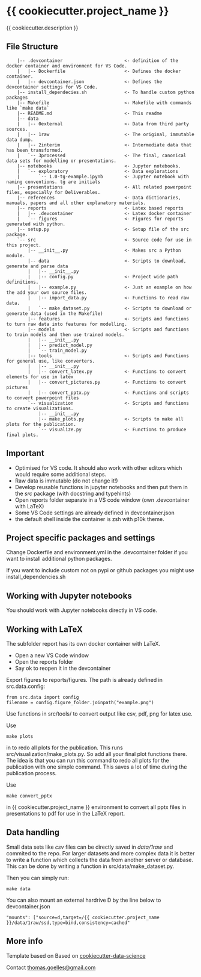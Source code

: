 # {{ cookiecutter.project_name }}

{{ cookiecutter.description }}


## File Structure


```
    |-- .devcontainer                       <- definition of the docker container and environment for VS Code.
    |   |-- Dockerfile                      <- Defines the docker container.
    |   |-- devcontainer.json               <- Defines the devcontainer settings for VS Code.
    |-- install_dependecies.sh              <- To handle custom python packages
    |-- Makefile                            <- Makefile with commands like `make data`
    |-- README.md                           <- This readme
    |-- data
    |   |-- 0external                       <- Data from third party sources.
    |   |-- 1raw                            <- The original, immutable data dump.
    |   |-- 2interim                        <- Intermediate data that has been transformed.
    |   `-- 3processed                      <- The final, canonical data sets for modelling or presentations.
    |-- notebooks                           <- Jupyter notebooks.
    |   `-- exploratory                     <- Data explorations
    |       `-- 1.0-tg-example.ipynb        <- Jupyter notebook with naming conventions. tg are initials
    |-- presentations                       <- All related powerpoint files, especially for Deliverables.
    |-- references                          <- Data dictionaries, manuals, papers and all other explanatory materials.
    |-- reports                             <- Latex based reports
    |   |-- .devcontainer                   <- Latex docker container
    |   `-- figures                         <- Figures for reports generated with python.
    |-- setup.py                            <- Setup file of the src package.
    `-- src                                 <- Source code for use in this project.
        |-- __init__.py                     <- Makes src a Python module.
        |-- data                            <- Scripts to download, generate and parse data
        |   |-- __init__.py
        |   |-- config.py                   <- Project wide path definitions.
        |   |-- example.py                  <- Just an example on how the add your own source files.
        |   |-- import_data.py              <- Functions to read raw data.
        |   `-- make_dataset.py             <- Scripts to download or generate data (used in the Makefile)
        |-- features                        <- Scripts and functions to turn raw data into features for modelling.
        |-- models                          <- Scripts and functions to train models and then use trained models.
        |   |-- __init__.py
        |   |-- predict_model.py
        |   `-- train_model.py
        |-- tools                           <- Scripts and Functions for general use, like converters.
        |   |-- __init__.py
        |   |-- convert_latex.py            <- Functions to convert elements for use in latex
        |   |-- convert_pictures.py         <- Functions to convert pictures
        |   |-- convert_pptx.py             <- Functions and scripts to convert powerpoint files
        `-- visualization                   <- Scripts and functions to create visualizations.
            |-- __init__.py
            |-- make_plots.py               <- Scripts to make all plots for the publication.
            `-- visualize.py                <- Functions to produce final plots.

```

## Important

* Optimised for VS code. It should also work with other editors which would require some additional steps.
* Raw data is immutable (do not change it!)
* Develop reusable functions in jupyter notebooks and then put them in the _src_ package (with docstring and typehints)
* Open reports folder separate in a VS code window (own .devcontainer with LaTeX)
* Some VS Code settings are already defined in devcontainer.json
* the default shell inside the container is zsh with p10k theme.

## Project specific packages and settings

Change Dockerfile and environment.yml in the .devcontainer folder if you want to install additional python packages.

If you want to include custom not on pypi or github packages you might use install_dependencies.sh

## Working with Jupyter notebooks

You should work with Jupyter notebooks directly in VS code.

## Working with LaTeX

The subfolder report has its own docker container with LaTeX.

* Open a new VS Code window
* Open the reports folder
* Say ok to reopen it in the devcontainer

Export figures to reports/figures. The path is already defined in src.data.config:

```
from src.data import config
filename = config.figure_folder.joinpath("example.png")
```

Use functions in src/tools/ to convert output like csv, pdf, png for latex use.

Use

```
make plots
```
in to redo all plots for the publication. This runs src/visualization/make_plots.py. So add all your final plot functions there.
The idea is that you can run this command to redo all plots for the publication with one simple command. This saves a lot of time during the publication process.


Use

```
make convert_pptx
```
in {{ cookiecutter.project_name }} environment to convert all pptx files in presentations to pdf for use in the LaTeX report.


## Data handling

Small data sets like _csv_ files can be directly saved in _data/1raw_ and commited to the repo.
For larger datasets and more complex data it is better to write a function which collects the data from another server or database.
This can be done by writing a function in  src/data/make_dataset.py.

Then you can simply run:
```
make data
```

You can also mount an external hardrive D by the line below to devcontainer.json
```
"mounts": ["source=d,target=/{{ cookiecutter.project_name }}/data/1raw/ssd,type=bind,consistency=cached"
```

## More info

Template based on Based on [cookiecutter-data-science](http://drivendata.github.io/cookiecutter-data-science/)

Contact thomas.goelles@gmail.com